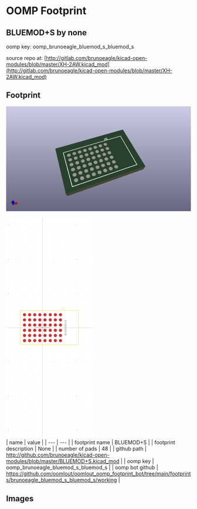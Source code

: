 # OOMP Footprint  
## BLUEMOD+S  by none  
  
oomp key: oomp_brunoeagle_bluemod_s_bluemod_s  
  
source repo at: [http://gitlab.com/brunoeagle/kicad-open-modules/blob/master/XH-2AW.kicad_mod](http://gitlab.com/brunoeagle/kicad-open-modules/blob/master/XH-2AW.kicad_mod)  
## Footprint  
  
[![working_kicad_pcb_3d.png](working_kicad_pcb_3d_600.png)](working_kicad_pcb_3d.png)  
  
[![working.png](working_600.png)](working.png)  
| name | value | 
| --- | --- | 
| footprint name | BLUEMOD+S | 
| footprint description | None | 
| number of pads | 48 | 
| github path | http://github.com/brunoeagle/kicad-open-modules/blob/master/BLUEMOD+S.kicad_mod | 
| oomp key | oomp_brunoeagle_bluemod_s_bluemod_s | 
| oomp bot github | https://github.com/oomlout/oomlout_oomp_footprint_bot/tree/main/footprints/brunoeagle_bluemod_s_bluemod_s/working | 
## Images  
